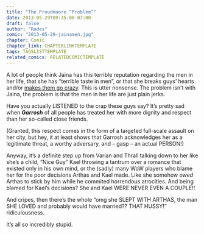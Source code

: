 ```yaml
---
title: "The Proudmoore “Problem”"
date: 2013-05-29T09:35:00-07:00
draft: false
author: "Rades"
comic: "2013-05-29-jainamen.jpg"
chapter: Comic
chapter_link: CHAPTERLINKTEMPLATE
tags: TAGSLISTTEMPLATE
related_comics: RELATEDCOMICTEMPLATE
---
```


A lot of people think Jaina has this terrible reputation regarding the men in her life, that she has “terrible taste in men”, or that she breaks guys’ hearts and/or [makes them go crazy](http://azeroth-sms.tumblr.com/post/47465111713). This is utter nonsense. The problem isn’t with Jaina, the problem is that the men in her life are just plain jerks. 


Have you actually LISTENED to the crap these guys say? It’s pretty sad when ***Garrosh*** of all people has treated her with more dignity and respect than her so-called close friends. 


(Granted, this respect comes in the form of a targeted full-scale assault on her city, but hey, it at least shows that Garrosh acknowledges her as a legitimate threat, a worthy adversary, and – gasp – an actual PERSON!)


Anyway, it’s a definite step up from Varian and Thrall talking down to her like she’s a child, “Nice Guy” Kael throwing a tantrum over a romance that existed only in his own mind, or the (sadly) many WoW players who blame her for the poor decisions Arthas and Kael made. Like she somehow *owed* Arthas to stick by him while he commited horrendous atrocities. And being blamed for Kael’s decisions? She and Kael WERE NEVER EVEN A COUPLE!!


And cripes, then there’s the whole “omg she SLEPT WITH ARTHAS, the man SHE LOVED and probably would have married?? THAT HUSSY!” ridiculousness.


It’s all so incredibly stupid.

